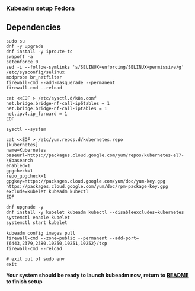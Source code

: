 ### Kubeadm setup Fedora

## Dependencies

```shell
sudo su
dnf -y upgrade
dnf install -y iproute-tc
swapoff -a
setenforce 0
sed -i --follow-symlinks 's/SELINUX=enforcing/SELINUX=permissive/g' /etc/sysconfig/selinux
modprobe br_netfilter
firewall-cmd --add-masquerade --permanent
firewall-cmd --reload
```

```shell
cat <<EOF > /etc/sysctl.d/k8s.conf
net.bridge.bridge-nf-call-ip6tables = 1
net.bridge.bridge-nf-call-iptables = 1
net.ipv4.ip_forward = 1
EOF

sysctl --system
```

```shell
cat <<EOF > /etc/yum.repos.d/kubernetes.repo
[kubernetes]
name=Kubernetes
baseurl=https://packages.cloud.google.com/yum/repos/kubernetes-el7-\$basearch
enabled=1
gpgcheck=1
repo_gpgcheck=1
gpgkey=https://packages.cloud.google.com/yum/doc/yum-key.gpg https://packages.cloud.google.com/yum/doc/rpm-package-key.gpg
exclude=kubelet kubeadm kubectl
EOF
```

```shell
dnf upgrade -y
dnf install -y kubelet kubeadm kubectl --disableexcludes=kubernetes
systemctl enable kubelet
systemctl start kubelet

kubeadm config images pull
firewall-cmd --zone=public --permanent --add-port={6443,2379,2380,10250,10251,10252}/tcp
firewall-cmd --reload

# exit out of sudo env
exit
```

**Your system should be ready to launch kubeadm now, return to [README](https://github.com/sallyom/otel-kubeadm/blob/main/README.md#launch-kubeadm-cluster) to finish setup**
